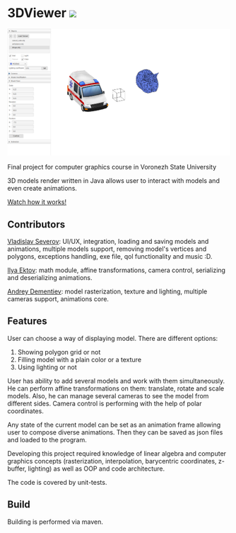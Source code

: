 # 3DViewer ![](https://github.com/andreydem0505/3DViewer/workflows/Testing/badge.svg)

![](https://raw.githubusercontent.com/andreydem0505/3DViewer/refs/heads/main/image.png)

Final project for computer graphics course in Voronezh State University

3D models render written in Java allows user to interact with models and even create animations.

[Watch how it works!](https://youtu.be/lfBWsFlg0Xo)

## Contributors

[Vladislav Severov](https://github.com/lein3000zzz): UI/UX, integration, loading and saving models and animations,
multiple models support, removing model's vertices and polygons, exceptions handling, exe file, qol functionality and music :D.

[Ilya Ektov](https://github.com/LiptonItTea): math module, affine transformations, camera control, 
serializing and deserializing animations.

[Andrey Dementiev](https://github.com/andreydem0505): model rasterization, texture and lighting, multiple 
cameras support, animations core.

## Features

User can choose a way of displaying model. There are different options:

1. Showing polygon grid or not
2. Filling model with a plain color or a texture
3. Using lighting or not

User has ability to add several models and work with them simultaneously. He can perform affine transformations on them:
translate, rotate and scale models. Also, he can manage several cameras to see the model from different sides. Camera 
control is performing with the help of polar coordinates.

Any state of the current model can be set as an animation frame allowing user to compose diverse animations. Then they 
can be saved as json files and loaded to the program.

Developing this project required knowledge of linear algebra and computer graphics concepts (rasterization, 
interpolation, barycentric coordinates, z-buffer, lighting) as well as OOP and code architecture.

The code is covered by unit-tests.

## Build
Building is performed via maven.

